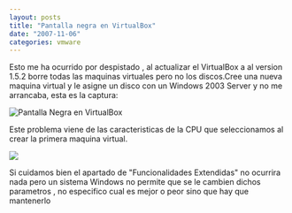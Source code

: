 ```yaml
---
layout: posts
title: "Pantalla negra en VirtualBox"
date: "2007-11-06"
categories: vmware
---
```


Esto me ha ocurrido por despistado , al actualizar el VirtualBox a al version 1.5.2 borre todas las maquinas virtuales pero no los discos.Cree una nueva maquina virtual y le asigne un disco con un Windows 2003 Server y no me arrancaba, esta es la captura:

![Pantalla Negra en VirtualBox](images/virtualbox-negro.PNG)

Este problema viene de las caracteristicas de la CPU que seleccionamos al crear la primera maquina virtual.

![](images/Virtualbox-Opciones.PNG)

Si cuidamos bien el apartado de "Funcionalidades Extendidas" no ocurrira nada pero un sistema Windows no permite que se le cambien dichos parametros , no especifico cual es mejor o peor sino que hay que mantenerlo
